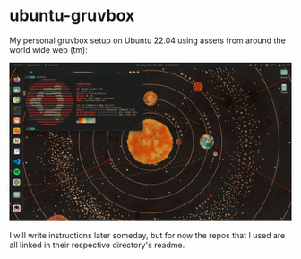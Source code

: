 # ubuntu-gruvbox
My personal gruvbox setup on Ubuntu 22.04 using assets from around the world wide web (tm):

![A screenshot of an Ubuntu Gruvbox desktop.](/screenshot.png)

I will write instructions later someday, but for now the repos that I used are all linked in their respective directory's readme.
